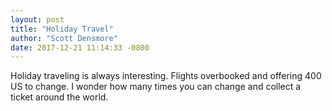 ```yaml
---
layout: post
title: "Holiday Travel"
author: "Scott Densmore"
date: 2017-12-21 11:14:33 -0800
---
```


Holiday traveling is always interesting. Flights overbooked and offering 400 US to change. I wonder how many times you can change and collect a ticket around the world.
